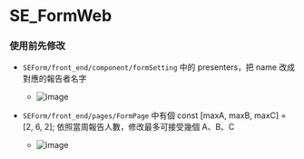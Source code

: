 # SE_FormWeb

### 使用前先修改
- ```SEForm/front_end/component/formSetting``` 中的 presenters，把 name 改成對應的報告者名字
    - ![image](https://github.com/user-attachments/assets/026c29c7-d480-49a4-96bc-ee0a1f59f142)





- ```SEForm/front_end/pages/FormPage``` 中有個 const [maxA, maxB, maxC] = [2, 6, 2]; 依照當周報告人數，修改最多可接受幾個 A、B、C
    -  ![image](https://github.com/user-attachments/assets/aef8e0ff-9948-4057-969d-ab650c1a4dd9)

